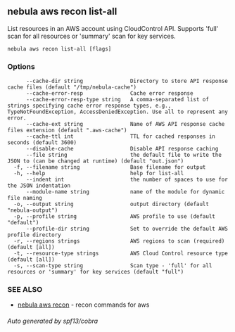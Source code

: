 ## nebula aws recon list-all

List resources in an AWS account using CloudControl API. Supports 'full' scan for all resources or 'summary' scan for key services.

```
nebula aws recon list-all [flags]
```

### Options

```
      --cache-dir string               Directory to store API response cache files (default "/tmp/nebula-cache")
      --cache-error-resp               Cache error response
      --cache-error-resp-type string   A comma-separated list of strings specifying cache error response types, e.g., TypeNotFoundException, AccessDeniedException. Use all to represent any error.
      --cache-ext string               Name of AWS API response cache files extension (default ".aws-cache")
      --cache-ttl int                  TTL for cached responses in seconds (default 3600)
      --disable-cache                  Disable API response caching
      --file string                    the default file to write the JSON to (can be changed at runtime) (default "out.json")
  -f, --filename string                Base filename for output
  -h, --help                           help for list-all
      --indent int                     the number of spaces to use for the JSON indentation
      --module-name string             name of the module for dynamic file naming
  -o, --output string                  output directory (default "nebula-output")
  -p, --profile string                 AWS profile to use (default "default")
      --profile-dir string             Set to override the default AWS profile directory
  -r, --regions strings                AWS regions to scan (required) (default [all])
  -t, --resource-type strings          AWS Cloud Control resource type (default [all])
  -s, --scan-type string               Scan type - 'full' for all resources or 'summary' for key services (default "full")
```

### SEE ALSO

* [nebula aws recon](nebula_aws_recon.md)	 - recon commands for aws

###### Auto generated by spf13/cobra
